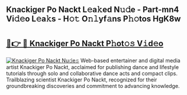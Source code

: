 ## Knackiger Po Nackt L𝚎a𝚔ed N𝚞𝚍e - Part-mn4 Vi𝚍𝚎o L𝚎a𝚔s - H𝚘𝚝 O𝚗𝚕yf𝚊ns P𝚑𝚘tos HgK8w

# <h2><a href="http://kf3ycp.oniu.top/?m=Knackiger+Po+Nackt">🔗👉 🔴 Knackiger Po Nackt P𝚑ot𝚘𝚜 V𝚒d𝚎o</a></h2>

[![Knackiger Po Nackt Nu𝚍e𝚜](https://i.imgur.com/0qMVB7G.gif)](http://kf3ycp.oniu.top/?m=Knackiger+Po+Nackt)
Web-based entertainer and digital media artist Knackiger Po Nackt, acclaimed for publishing dance and lifestyle tutorials through solo and collaborative dance acts and compact clips. Trailblazing scientist Knackiger Po Nackt, recognized for their groundbreaking discoveries and commitment to advancing knowledge.  
